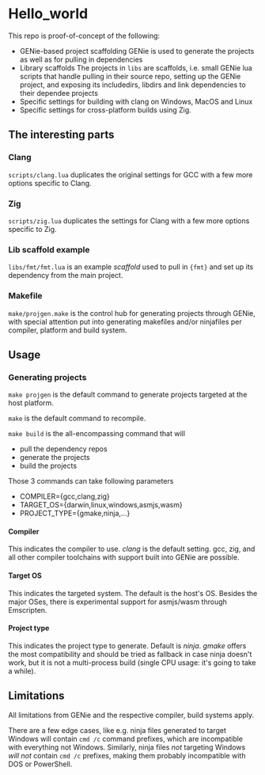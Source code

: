 # Hello_world

This repo is proof-of-concept of the following:

* GENie-based project scaffolding
  GENie is used to generate the projects
  as well as for pulling in dependencies
* Library scaffolds
  The projects in `libs` are scaffolds,
  i.e. small GENie lua scripts that handle
  pulling in their source repo,
  setting up the GENie project,
  and exposing its includedirs, libdirs
  and link dependencies to their dependee projects
* Specific settings for building with clang on
  Windows, MacOS and Linux
* Specific settings for cross-platform builds using Zig.

## The interesting parts

### Clang

`scripts/clang.lua` duplicates the original settings for GCC with a few more options specific to Clang.

### Zig

`scripts/zig.lua` duplicates the settings for Clang with a few more options specific to Zig.

### Lib scaffold example

`libs/fmt/fmt.lua` is an example _scaffold_ used to pull in `{fmt}` and set up its dependency from the main project.

### Makefile

`make/projgen.make` is the control hub for generating projects through GENie, with special attention put into generating
makefiles and/or ninjafiles per compiler, platform and build system.

## Usage

### Generating projects

`make projgen` is the default command to generate projects targeted at the host platform.

`make` is the default command to recompile.

`make build` is the all-encompassing command that will

* pull the dependency repos
* generate the projects
* build the projects

Those 3 commands can take following parameters

* COMPILER={gcc,clang,zig}
* TARGET_OS={darwin,linux,windows,asmjs,wasm}
* PROJECT_TYPE={gmake,ninja,...}

#### Compiler

This indicates the compiler to use.
_clang_ is the default setting.
gcc, zig, and all other compiler toolchains with support built into GENie are possible.

#### Target OS

This indicates the targeted system.
The default is the host's OS.
Besides the major OSes, there is experimental support for asmjs/wasm through Emscripten.

#### Project type

This indicates the project type to generate.
Default is _ninja_.
_gmake_ offers the most compatibility and should be tried as fallback in case ninja doesn't work,
but it is not a multi-process build (single CPU usage: it's going to take a while).

## Limitations

All limitations from GENie and the respective compiler, build systems apply.

There are a few edge cases, like e.g. ninja files generated to target Windows will contain `cmd /c` command prefixes,
which are incompatible with everything not Windows.
Similarly, ninja files _not_ targeting Windows _will not_ contain `cmd /c` prefixes, making them probably incompatible
with DOS or PowerShell.
